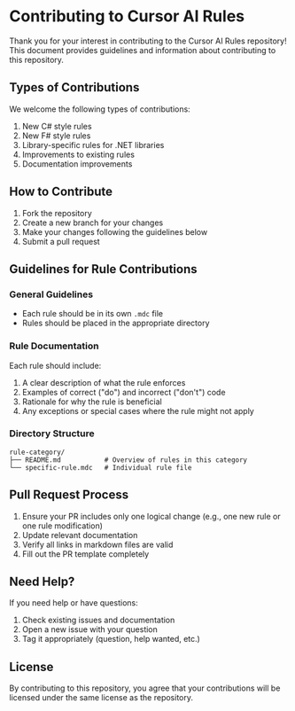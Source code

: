 # Contributing to Cursor AI Rules

Thank you for your interest in contributing to the Cursor AI Rules repository! This document provides guidelines and
information about contributing to this repository.

## Types of Contributions

We welcome the following types of contributions:

1. New C# style rules
2. New F# style rules
3. Library-specific rules for .NET libraries
4. Improvements to existing rules
5. Documentation improvements

## How to Contribute

1. Fork the repository
2. Create a new branch for your changes
3. Make your changes following the guidelines below
4. Submit a pull request

## Guidelines for Rule Contributions

### General Guidelines

- Each rule should be in its own `.mdc` file
- Rules should be placed in the appropriate directory

### Rule Documentation

Each rule should include:

1. A clear description of what the rule enforces
2. Examples of correct ("do") and incorrect ("don't") code
3. Rationale for why the rule is beneficial
4. Any exceptions or special cases where the rule might not apply

### Directory Structure

```
rule-category/
├── README.md           # Overview of rules in this category
└── specific-rule.mdc   # Individual rule file
```

## Pull Request Process

1. Ensure your PR includes only one logical change (e.g., one new rule or one rule modification)
2. Update relevant documentation
3. Verify all links in markdown files are valid
4. Fill out the PR template completely

## Need Help?

If you need help or have questions:

1. Check existing issues and documentation
2. Open a new issue with your question
3. Tag it appropriately (question, help wanted, etc.)

## License

By contributing to this repository, you agree that your contributions will be licensed under the same license as the
repository. 